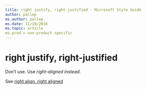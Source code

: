 ```yaml
---
title: right justify, right-justified - Microsoft Style Guide
author: pallep
ms.author: pallep
ms.date: 11/19/2016
ms.topic: article
ms.prod = non-product specific
---
```


# right justify, right-justified

Don’t use. Use *right-aligned instead.*

See [right align, right aligned](/style-guide/a-z-word-list-term-collections/l/left-align-left-aligned)
